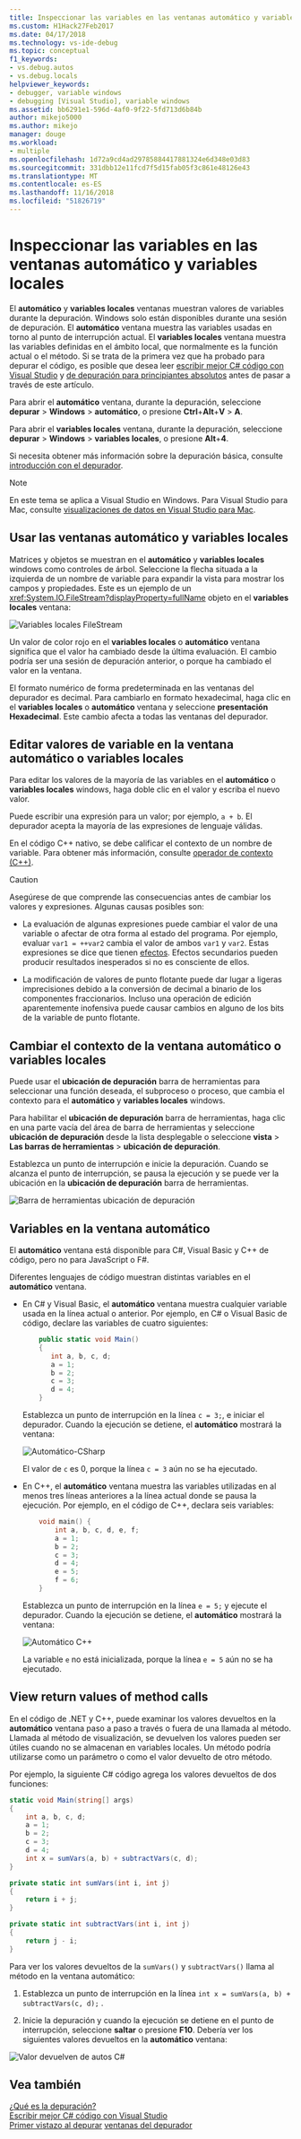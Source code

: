 ```yaml
---
title: Inspeccionar las variables en las ventanas automático y variables locales | Microsoft Docs
ms.custom: H1Hack27Feb2017
ms.date: 04/17/2018
ms.technology: vs-ide-debug
ms.topic: conceptual
f1_keywords:
- vs.debug.autos
- vs.debug.locals
helpviewer_keywords:
- debugger, variable windows
- debugging [Visual Studio], variable windows
ms.assetid: bb6291e1-596d-4af0-9f22-5fd713d6b84b
author: mikejo5000
ms.author: mikejo
manager: douge
ms.workload:
- multiple
ms.openlocfilehash: 1d72a9cd4ad29785884417881324e6d348e03d83
ms.sourcegitcommit: 331dbb12e11fcd7f5d15fab05f3c861e48126e43
ms.translationtype: MT
ms.contentlocale: es-ES
ms.lasthandoff: 11/16/2018
ms.locfileid: "51826719"
---
```

# <a name="inspect-variables-in-the-autos-and-locals-windows"></a>Inspeccionar las variables en las ventanas automático y variables locales

El **automático** y **variables locales** ventanas muestran valores de variables durante la depuración. Windows solo están disponibles durante una sesión de depuración. El **automático** ventana muestra las variables usadas en torno al punto de interrupción actual. El **variables locales** ventana muestra las variables definidas en el ámbito local, que normalmente es la función actual o el método. Si se trata de la primera vez que ha probado para depurar el código, es posible que desea leer [escribir mejor C# código con Visual Studio](../debugger/write-better-code-with-visual-studio.md) y [de depuración para principiantes absolutos](../debugger/debugging-absolute-beginners.md) antes de pasar a través de este artículo.
  
Para abrir el **automático** ventana, durante la depuración, seleccione **depurar** > **Windows** > **automático**, o presione **Ctrl**+**Alt**+**V** > **A**.  

Para abrir el **variables locales** ventana, durante la depuración, seleccione **depurar** > **Windows** > **variables locales**, o presione **Alt**+**4**.

Si necesita obtener más información sobre la depuración básica, consulte [introducción con el depurador](../debugger/getting-started-with-the-debugger.md).

> [!NOTE]
> En este tema se aplica a Visual Studio en Windows. Para Visual Studio para Mac, consulte [visualizaciones de datos en Visual Studio para Mac](/visualstudio/mac/data-visualizations).

## <a name="use-the-autos-and-locals-windows"></a>Usar las ventanas automático y variables locales

Matrices y objetos se muestran en el **automático** y **variables locales** windows como controles de árbol. Seleccione la flecha situada a la izquierda de un nombre de variable para expandir la vista para mostrar los campos y propiedades. Este es un ejemplo de un <xref:System.IO.FileStream?displayProperty=fullName> objeto en el **variables locales** ventana:

![Variables locales FileStream](../debugger/media/locals-filestream.png "FileStream de variables locales")

Un valor de color rojo en el **variables locales** o **automático** ventana significa que el valor ha cambiado desde la última evaluación. El cambio podría ser una sesión de depuración anterior, o porque ha cambiado el valor en la ventana.

El formato numérico de forma predeterminada en las ventanas del depurador es decimal. Para cambiarlo en formato hexadecimal, haga clic en el **variables locales** o **automático** ventana y seleccione **presentación Hexadecimal**. Este cambio afecta a todas las ventanas del depurador.

## <a name="edit-variable-values-in-the-autos-or-locals-window"></a>Editar valores de variable en la ventana automático o variables locales

Para editar los valores de la mayoría de las variables en el **automático** o **variables locales** windows, haga doble clic en el valor y escriba el nuevo valor.

Puede escribir una expresión para un valor; por ejemplo, `a + b`. El depurador acepta la mayoría de las expresiones de lenguaje válidas.

En el código C++ nativo, se debe calificar el contexto de un nombre de variable. Para obtener más información, consulte [operador de contexto (C++)](../debugger/context-operator-cpp.md).

>[!CAUTION]
>Asegúrese de que comprende las consecuencias antes de cambiar los valores y expresiones. Algunas causas posibles son:
>
>-   La evaluación de algunas expresiones puede cambiar el valor de una variable o afectar de otra forma al estado del programa. Por ejemplo, evaluar `var1 = ++var2` cambia el valor de ambos `var1` y `var2`. Estas expresiones se dice que tienen [efectos](https://en.wikipedia.org/wiki/Side_effect_\(computer_science\)). Efectos secundarios pueden producir resultados inesperados si no es consciente de ellos.
>
>-   La modificación de valores de punto flotante puede dar lugar a ligeras imprecisiones debido a la conversión de decimal a binario de los componentes fraccionarios. Incluso una operación de edición aparentemente inofensiva puede causar cambios en alguno de los bits de la variable de punto flotante.

## <a name="change-the-context-for-the-autos-or-locals-window"></a>Cambiar el contexto de la ventana automático o variables locales

Puede usar el **ubicación de depuración** barra de herramientas para seleccionar una función deseada, el subproceso o proceso, que cambia el contexto para el **automático** y **variables locales** windows.

Para habilitar el **ubicación de depuración** barra de herramientas, haga clic en una parte vacía del área de barra de herramientas y seleccione **ubicación de depuración** desde la lista desplegable o seleccione **vista**  >   **Las barras de herramientas** > **ubicación de depuración**.

Establezca un punto de interrupción e inicie la depuración. Cuando se alcanza el punto de interrupción, se pausa la ejecución y se puede ver la ubicación en la **ubicación de depuración** barra de herramientas.

![Barra de herramientas ubicación de depuración](../debugger/media/debuglocationtoolbar.png "barra de herramientas ubicación de depuración")

## <a name="bkmk_whatvariables"></a> Variables en la ventana automático

 El **automático** ventana está disponible para C#, Visual Basic y C++ de código, pero no para JavaScript o F#.

 Diferentes lenguajes de código muestran distintas variables en el **automático** ventana.

 - En C# y Visual Basic, el **automático** ventana muestra cualquier variable usada en la línea actual o anterior. Por ejemplo, en C# o Visual Basic de código, declare las variables de cuatro siguientes:

   ```csharp
       public static void Main()
       {
          int a, b, c, d;
          a = 1;
          b = 2;
          c = 3;
          d = 4;
       }
   ```

   Establezca un punto de interrupción en la línea `c = 3;`, e iniciar el depurador. Cuando la ejecución se detiene, el **automático** mostrará la ventana:

   ![Automático-CSharp](../debugger/media/autos-csharp.png "automático-CSharp")

   El valor de `c` es 0, porque la línea `c = 3` aún no se ha ejecutado.

 - En C++, el **automático** ventana muestra las variables utilizadas en al menos tres líneas anteriores a la línea actual donde se pausa la ejecución. Por ejemplo, en el código de C++, declara seis variables:

   ```C++
       void main() {
           int a, b, c, d, e, f;
           a = 1;
           b = 2;
           c = 3;
           d = 4;
           e = 5;
           f = 6;
       }
   ```

    Establezca un punto de interrupción en la línea `e = 5;` y ejecute el depurador. Cuando la ejecución se detiene, el **automático** mostrará la ventana:

    ![Automático C++](../debugger/media/autos-cplus.png "automático C++")

    La variable `e` no está inicializada, porque la línea `e = 5` aún no se ha ejecutado.

##  <a name="bkmk_returnValue"></a> View return values of method calls
 En el código de .NET y C++, puede examinar los valores devueltos en la **automático** ventana paso a paso a través o fuera de una llamada al método. Llamada al método de visualización, se devuelven los valores pueden ser útiles cuando no se almacenan en variables locales. Un método podría utilizarse como un parámetro o como el valor devuelto de otro método.

 Por ejemplo, la siguiente C# código agrega los valores devueltos de dos funciones:

```csharp
static void Main(string[] args)
{
    int a, b, c, d;
    a = 1;
    b = 2;
    c = 3;
    d = 4;
    int x = sumVars(a, b) + subtractVars(c, d);
}

private static int sumVars(int i, int j)
{
    return i + j;
}

private static int subtractVars(int i, int j)
{
    return j - i;
}
```

Para ver los valores devueltos de la `sumVars()` y `subtractVars()` llama al método en la ventana automático:

1. Establezca un punto de interrupción en la línea `int x = sumVars(a, b) + subtractVars(c, d);` .  
   
1. Inicie la depuración y cuando la ejecución se detiene en el punto de interrupción, seleccione **saltar** o presione **F10**. Debería ver los siguientes valores devueltos en la **automático** ventana:  
   
  ![Valor devuelven de autos C# ](../debugger/media/autosreturnvaluecsharp2.png "automático de valor devueltoC#")  
  
## <a name="see-also"></a>Vea también  
 [¿Qué es la depuración?](../debugger/what-is-debugging.md)  
 [Escribir mejor C# código con Visual Studio](../debugger/write-better-code-with-visual-studio.md)  
 [Primer vistazo al depurar](../debugger/debugger-feature-tour.md) [ventanas del depurador](../debugger/debugger-windows.md)
